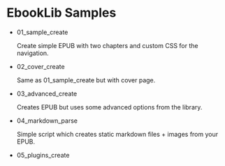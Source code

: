 EbookLib Samples
================

* 01_sample_create

  Create simple EPUB with two chapters and custom CSS for the navigation.

* 02_cover_create

  Same as 01_sample_create but with cover page.

* 03_advanced_create

   Creates EPUB but uses some advanced options from the library.

* 04_markdown_parse

  Simple script which creates static markdown files + images from your EPUB.

* 05_plugins_create